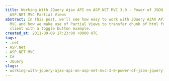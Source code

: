 ```yaml
---
title: Working With JQuery Ajax API on ASP.NET MVC 3.0 - Power of JSON, JQuery and
  ASP.NET MVC Partial Views
abstract: In this post, we'll see how easy to work with JQuery AJAX API on ASP.NET
  MVC and how we make use of Partial Views to transfer chunk of html from server to
  client with a toggle button example.
created_at: 2011-09-09 17:23:00 +0000 UTC
tags:
- .net
- ASP.Net
- ASP.NET MVC
- C#
- JQuery
slugs:
- working-with-jquery-ajax-api-on-asp-net-mvc-3-0-power-of-json-jquery-and-asp-net-mvc-partial-views
---
```


